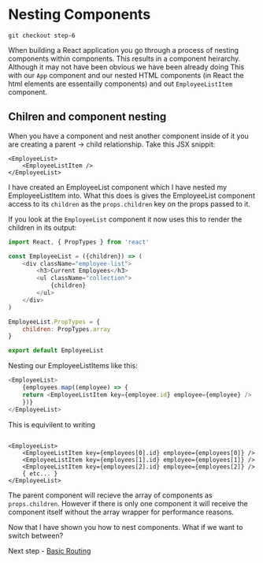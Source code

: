 # Nesting Components

```
git checkout step-6
```

When building a React application you go through a process of nesting components within components. This 
results in a component heirarchy. Although it may not have been obvious we have been already doing This
with our `App` component and our nested HTML components (in React the html elements are essentailly components)
and out `EmployeeListItem` component.

## Chilren and component nesting

When you have a component and nest another component inside of it you are creating a parent -> child relationship.
Take this JSX snippit:

``` javasciprt
<EmployeeList>
    <EmployeeListItem />
</EmployeeList>
```

I have created an EmployeeList component which I have nested my EmployeeListItem into. What this does is gives the 
EmployeeList component access to its `children` as the `props.children` key on the props passed to it.

If you look at the `EmployeeList` component it now uses this to render the children in its output:

``` javascript
import React, { PropTypes } from 'react'

const EmployeeList = ({children}) => (
    <div className="employee-list">
        <h3>Current Employees</h3>
        <ul className="collection">
            {children}
        </ul>
    </div>
)

EmployeeList.PropTypes = {
    children: PropTypes.array
}

export default EmployeeList
```

Nesting our EmployeeListItems like this:

``` javascript
<EmployeeList>
    {employees.map((employee) => {
    return <EmployeeListItem key={employee.id} employee={employee} />
    })}
</EmployeeList>

```

This is equivilent to writing

```

<EmployeeList>
    <EmployeeListItem key={employees[0].id} employee={employees[0]} />
    <EmployeeListItem key={employees[1].id} employee={employees[1]} />
    <EmployeeListItem key={employees[2].id} employee={employees[2]} />
    { etc... }
</EmployeeList>
```

The parent component will recieve the array of components as `props.children`. However if there is only
one component it will receive the component itself without the array wrapper for performance reasons.

Now that I have shown you how to nest components. What if we want to switch between?

Next step - [Basic Routing](07-Basic-Routing.md)